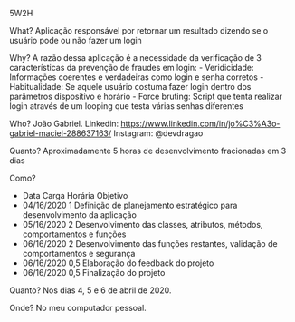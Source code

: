 5W2H

What?
  Aplicação responsável por retornar um resultado dizendo se o usuário pode ou não fazer um login

Why?
  A razão dessa aplicação é a necessidade da verificação de 3 características da prevenção de fraudes em login:
    - Veridicidade:     Informações coerentes e verdadeiras como login e senha corretos
    - Habitualidade:    Se aquele usuário costuma fazer login dentro dos parâmetros dispositivo e horário
    - Force bruting:    Script que tenta realizar login através de um looping que testa várias senhas diferentes
    
Who?
  João Gabriel.
  Linkedin:   https://www.linkedin.com/in/jo%C3%A3o-gabriel-maciel-288637163/
  Instagram:  @devdragao
  
Quanto?
  Aproximadamente 5 horas de desenvolvimento fracionadas em 3 dias
  
Como?
  - Data        Carga Horária   Objetivo  
  - 04/16/2020  1                Definição de planejamento estratégico para desenvolvimento da aplicação
  - 05/16/2020  2                Desenvolvimento das classes, atributos, métodos, comportamentos e funções
  - 06/16/2020  2                Desenvolvimento das funções restantes, validação de comportamentos e segurança
  - 06/16/2020  0,5              Elaboração do feedback do projeto
  - 06/16/2020  0,5              Finalização do projeto
  
Quanto?
  Nos dias 4, 5 e 6 de abril de 2020.
  
Onde?
  No meu computador pessoal.
